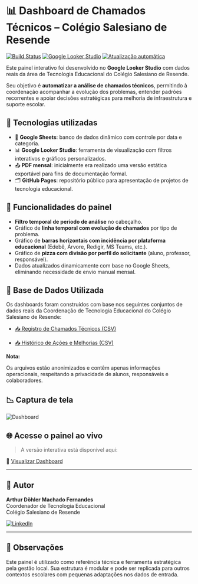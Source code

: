 # 📊 Dashboard de Chamados Técnicos – Colégio Salesiano de Resende

[![Build Status](https://img.shields.io/badge/status-ativo-brightgreen)](https://github.com/herrdohler/tecnologia-educacional)
[![Google Looker Studio](https://img.shields.io/badge/ferramenta-looker--studio-blue)](https://lookerstudio.google.com/reporting/b786a1ec-dd4b-455f-a9de-c8b3ed485354)
[![Atualização automática](https://img.shields.io/badge/atualização-automática-yellowgreen)](#)

Este painel interativo foi desenvolvido no **Google Looker Studio** com dados reais da área de Tecnologia Educacional do Colégio Salesiano de Resende.  

Seu objetivo é **automatizar a análise de chamados técnicos**, permitindo à coordenação acompanhar a evolução dos problemas, entender padrões recorrentes e apoiar decisões estratégicas para melhoria de infraestrutura e suporte escolar.

## 🔧 Tecnologias utilizadas

- 📄 **Google Sheets**: banco de dados dinâmico com controle por data e categoria.
- 📊 **Google Looker Studio**: ferramenta de visualização com filtros interativos e gráficos personalizados.
- 📤 **PDF mensal**: inicialmente era realizado uma versão estática exportável para fins de documentação formal.
- 🗂️ **GitHub Pages**: repositório público para apresentação de projetos de tecnologia educacional.

## 📌 Funcionalidades do painel

- **Filtro temporal de período de análise** no cabeçalho.
- Gráfico de **linha temporal com evolução de chamados** por tipo de problema.
- Gráfico de **barras horizontais com incidência por plataforma educacional** (Edebê, Árvore, Redigir, MS Teams, etc.).
- Gráfico de **pizza com divisão por perfil do solicitante** (aluno, professor, responsável).
- Dados atualizados dinamicamente com base no Google Sheets, eliminando necessidade de envio manual mensal.

## 📂 Base de Dados Utilizada

Os dashboards foram construídos com base nos seguintes conjuntos de dados reais da Coordenação de Tecnologia Educacional do Colégio Salesiano de Resende:

- [📥 Registro de Chamados Técnicos (CSV)](./data/registro_chamados.csv)

- [📥 Histórico de Ações e Melhorias (CSV)](./data/historico_acoes.csv)

**Nota:**  

Os arquivos estão anonimizados e contêm apenas informações operacionais, respeitando a privacidade de alunos, responsáveis e colaboradores.

## 📉 Captura de tela

![Dashboard](https://i.imgur.com/m1uEqlG.jpeg)

## 🌐 Acesse o painel ao vivo

> A versão interativa está disponível aqui:  

🔗 [Visualizar Dashboard](https://lookerstudio.google.com/reporting/b786a1ec-dd4b-455f-a9de-c8b3ed485354)

---

## 👤 Autor

**Arthur Döhler Machado Fernandes**  
Coordenador de Tecnologia Educacional  
Colégio Salesiano de Resende  

[![LinkedIn](https://img.shields.io/badge/-LinkedIn-blue?style=flat-square&logo=linkedin&logoColor=white)](https://www.linkedin.com/in/arthur-dohler)


---

## 🧠 Observações

Este painel é utilizado como referência técnica e ferramenta estratégica pela gestão local. Sua estrutura é modular e pode ser replicada para outros contextos escolares com pequenas adaptações nos dados de entrada.


